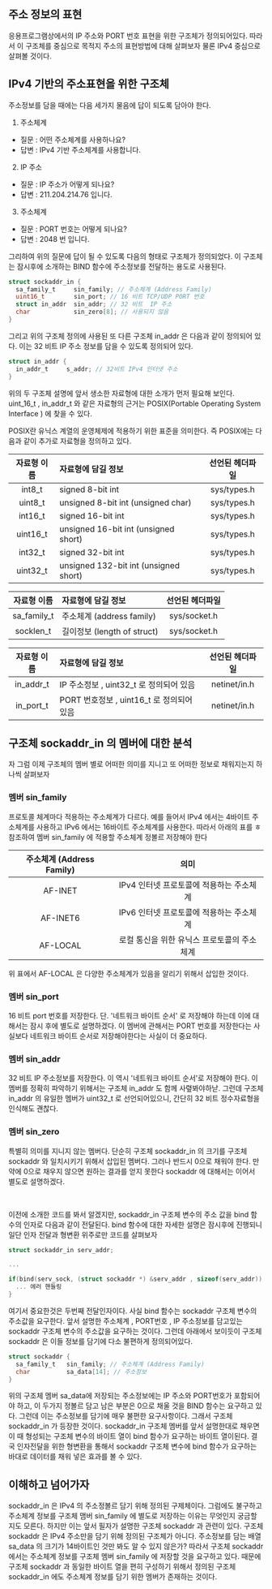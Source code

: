 ## 주소 정보의 표현
응용프로그램상에서의 IP 주소와 PORT 번호 표현을 위한 구조체가 정의되어있다. 따라서 이 구조체를 중심으로 목적지 주소의 표현방법에 대해 살펴보자 물론 IPv4 중심으로 살펴볼 것이다.

## IPv4 기반의 주소표현을 위한 구조체
주소정보를 담을 때에는 다음 세가지 물음에 답이 되도록 담아야 한다.

1. 주소체계
- 질문 : 어떤 주소체계를 사용하나요?
- 답변 : IPv4 기반 주소체계를 사용합니다.

2. IP 주소
- 질문 : IP 주소가 어떻게 되나요?
- 답변 : 211.204.214.76 입니다.

3. 주소체계
- 질문 : PORT 번호는 어떻게 되나요?
- 답변 : 2048 번 입니다.

그리하여 위의 질문에 답이 될 수 있도록 다음의 형태로 구조체가 정의되었다. 이 구조체는 잠시후에 소개하는 BIND 함수에 주소정보를 전달하는 용도로 사용된다.

```c
struct sockaddr_in {
  sa_family_t     sin_family; // 주소체계 (Address Family)
  uint16_t        sin_port; // 16 비트 TCP/UDP PORT 번호
  struct in_addr  sin_addr; // 32 비트  IP 주소
  char            sin_zero[8]; // 사용되지 않음
}
```

그리고 위의 구조체 정의에 사용된 또 다른 구조체 in_addr 은 다음과 같이 정의되어 있다. 이는 32 비트 IP 주소 정보를 담을 수 있도록 정의되어 있다.

```c
struct in_addr {
  in_addr_t     s_addr; // 32비트 IPv4 인터넷 주소
}
```
위의 두 구조체 설명에 앞서 생소한 자료형에 대한 소개가 먼저 필요해 보인다. uint_16_t , in_addr_t 와 같은 자료형의 근거는 POSIX(Portable Operating System Interface ) 에 찾을 수 있다. 

POSIX란 유닉스 계열의 운영체제에 적용하기 위한 표준을 의미한다. 즉 POSIX에는 다음과 같이 추가로 자료형을 정의하고 있다.

|자료형 이름|자료형에 담길 정보|선언된 헤더파일|
|:--:|:--|:--:|
|int8_t|signed 8-bit int|sys/types.h|
|uint8_t|unsigned 8-bit int (unsigned char)|sys/types.h|
|int16_t|signed 16-bit int|sys/types.h|
|uint16_t|unsigned 16-bit int (unsigned short)|sys/types.h|
|int32_t|signed 32-bit int|sys/types.h|
|uint32_t|unsigned 132-bit int (unsigned short)|sys/types.h|


|자료형 이름|자료형에 담길 정보|선언된 헤더파일|
|:--:|:--|:--:|
|sa_family_t|주소체계 (address family)|sys/socket.h|
|socklen_t|길이정보 (length of struct)|sys/socket.h|

|자료형 이름|자료형에 담길 정보|선언된 헤더파일|
|:--:|:--|:--:|
|in_addr_t|IP 주소정보 , uint32_t 로 정의되어 있음|netinet/in.h|
|in_port_t|PORT 번호정보 , uint16_t 로 정의되어 있음|netinet/in.h|

## 구조체 sockaddr_in 의 멤버에 대한 분석
자 그럼 이제 구조체의 멤버 별로 어떠한 의미를 지니고 또 어떠한 정보로 채워지는지 하나씩 살펴보자

### 멤버 sin_family
프로토콜 체계마다 적용하는 주소체계가 다르다. 예를 들어서 IPv4 에서는 4바이트 주소체계를 사용하고 IPv6 에서는 16바이트 주소체계를 사용한다. 따라서 아래의 표를 ㅎ참조하여 멤버 sin_family 에 적용할 주소체계 정볼르 저장해야 한다

|주소체계 (Address Family)|의미|
|:--:|:--:|
|AF-INET|IPv4 인터넷 프로토콜에 적용하는 주소체계|
|AF-INET6|IPv6 인터넷 프로토콜에 적용하는 주소체계|
|AF-LOCAL|로컬 통신을 위한 유닉스 프로토콜의 주소체계|

위 표에서 AF-LOCAL 은 다양한 주소체계가 있음을 알리기 위해서 삽입한 것이다.

### 멤버 sin_port
16 비트 port 번호를 저장한다. 단. '네트워크 바이트 순서' 로 저장해야 하는데 이에 대해서는 잠시 후에 별도로 설명하겠다. 이 멤버에 관해서는 PORT 번호를 저장한다는 사실보다 네트워크 바이트 순서로 저장해야한다는 사실이 더 중요하다.

### 멤버 sin_addr
32 비트 IP 주소정보를 저장한다. 이 역시 '네트워크 바이트 순서'로 저장해야 한다. 이 멤버를 정확히 파악하기 위해서는 구조체 in_addr 도 함께 사렾봐야하낟. 그런데 구조체 in_addr 의 유일한 멤버가 uint32_t 로 선언되어있으니, 간단히 32 비트 정수자료형을 인식해도 괜찮다.

### 멤버 sin_zero 
특별히 의미를 지니지 않는 멤버다. 단순히 구조체 sockaddr_in 의 크기를 구조체 sockaddr 와 일치시키기 위해서 삽입된 멤버다. 그러나 반드시 0으로 채워야 한다. 만약에 0으로 채우지 않으면 원하는 결과를 얻지 못한다 sockaddr 에 대해서는 이어서 별도로 설명하겠다. 

<br/>

이전에 소개한 코드를 봐서 알겠지만, sockaddr_in 구조체 변수의 주소 값을 bind 함수의 인자로 다음과 같이 전달된다. bind 함수에 대한 자세한 설명은 잠시후에 진행되니 일단 인자 전달과 형변환 위주로만 코드를 살펴보자

```c
struct sockaddr_in serv_addr;

...

if(bind(serv_sock, (struct sockaddr *) &serv_addr , sizeof(serv_addr)) == -1) {
  ... 에러 핸들링
}
```

여기서 중요한것은 두번째 전달인자이다. 사실 bind 함수는 sockaddr 구조체 변수의 주소값을 요구한다. 앞서 설명한 주소체계 , PORT번호 , IP 주소정보를 담고있는 sockaddr 구조체 변수의 주소값을 요구하는 것이다. 그런데 아래에서 보이듯이 구조체 sockaddr 은 이들 정보를 담기에 다소 불편하게 정의되어있다.

```c
struct sockaddr {
  sa_family_t   sin_family; // 주소체계 (Address Family)
  char          sa_data[14]; // 주소정보
}
```

위의 구조체 멤버 sa_data에 저장되는 주소정보에는 IP 주소와 PORT번호가 포함되어야 하고, 이 두가지 정볼르 담고 남은 부분은 0으로 채울 것을 BIND 함수는 요구하고 있다. 그런데 이는 주소정보를 담기에 매우 불편한 요구사항이다. 그래서 구조체 sockaddr_in 가 등장한 것이다. sockaddr_in 구조체 멤버를 앞서 설명한대로 채우면 이 때 형성되는 구조체 변수의 바이트 열이 bind 함수가 요구하는 바이트 열이된다. 결국 인자전달을 위한 형변환을 통해서 sockaddr 구조체 변수에 bind 함수가 요구하는 바대로 데이터를 채워 넣은 효과를 볼 수 있다.


## 이해하고 넘어가자
sockaddr_in 은 IPv4 의 주소정볼르 담기 위해 정의된 구제체이다. 그럼에도 불구하고 주소체계 정보를 구조체 맴버 sin_family 에 별도로 저장하는 이유는 무엇인지 궁금할 지도 모른다. 하지만 이는 앞서 필자가 설명한 구조체 sockaddr 과 관련이 있다. 구조체 sockaddr 은 IPv4 주소만을 담기 위해 정의된 구조체가 아니다. 주소정보를 담는 배열 sa_data 의 크기가 14바이트인 것만 봐도 알 수 있지 않은가? 따라서 구조체 sockaddr 에서는 주소체계 정보를 구조체 멤버 sin_family 에 저장할 것을 요구하고 있다. 때문에 구조체 sockaddr 과 동일한 바이트 열을 편히 구성하기 위해서 정의된 구조체 sockaddr_in 에도 주소체계 정보를 담기 위한 멤버가 존재하는 것이다.

